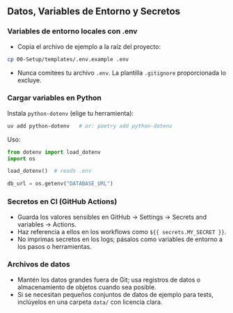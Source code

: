 ## Datos, Variables de Entorno y Secretos

### Variables de entorno locales con .env

- Copia el archivo de ejemplo a la raíz del proyecto:

```bash
cp 00-Setup/templates/.env.example .env
```

- Nunca comitees tu archivo `.env`. La plantilla `.gitignore` proporcionada lo excluye.

### Cargar variables en Python

Instala `python-dotenv` (elige tu herramienta):

```bash
uv add python-dotenv   # or: poetry add python-dotenv
```

Uso:

```python
from dotenv import load_dotenv
import os

load_dotenv()  # reads .env

db_url = os.getenv("DATABASE_URL")
```

### Secretos en CI (GitHub Actions)

- Guarda los valores sensibles en GitHub → Settings → Secrets and variables → Actions.
- Haz referencia a ellos en los workflows como `${{ secrets.MY_SECRET }}`.
- No imprimas secretos en los logs; pásalos como variables de entorno a los pasos o herramientas.

### Archivos de datos

- Mantén los datos grandes fuera de Git; usa registros de datos o almacenamiento de objetos cuando sea posible.
- Si se necesitan pequeños conjuntos de datos de ejemplo para tests, inclúyelos en una carpeta `data/` con licencia clara.
